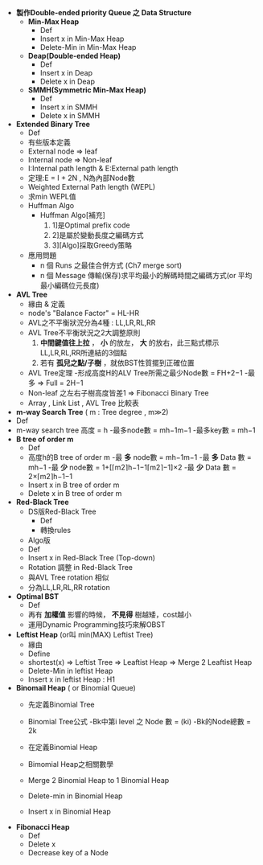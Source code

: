 - **製作Double-ended priority Queue 之 Data Structure**
  - **Min-Max Heap**
    - Def
    - Insert x in Min-Max Heap
    - Delete-Min in Min-Max Heap
  - **Deap(Double-ended Heap)**
    - Def
    - Insert x in Deap
    - Delete x in Deap
  - **SMMH(Symmetric Min-Max Heap)**
    - Def
    - Insert x in SMMH
    - Delete x in SMMH
- **Extended Binary Tree**
  -  Def
  -  有些版本定義
    - External node ⇒ leaf
    - Internal node ⇒ Non-leaf
  -  I:Internal path length &amp; E:External path length
  -  定理:E = I + 2N , N為內部Node數
  -  Weighted External Path length (WEPL)
    - 求min WEPL值
  - Huffman Algo
    - Huffman Algo[補充]
      1. 1]是Optimal prefix code
      2. 2]是屬於變動長度之編碼方式
      3. 3][Algo]採取Greedy策略
  - 應用問題
    - n 個 Runs 之最佳合併方式 (Ch7 merge sort)
    - n 個 Message 傳輸(保存)求平均最小的解碼時間之編碼方式(or 平均最小編碼位元長度)
- **AVL Tree**
  -  緣由 &amp; 定義
  -  node&#39;s &quot;Balance Factor&quot; = HL-HR
  -  AVL之不平衡狀況分為4種 : LL,LR,RL,RR
    - AVL Tree不平衡狀況之2大調整原則
      1.  **中間鍵值往上拉** ， **小** 的放左， **大** 的放右，此三點式標示LL,LR,RL,RR所連結的3個點
      2. 若有 **孤兒之點/子樹** ，就依BST性質擺到正確位置
  -  AVL Tree定理
    -形成高度H的ALV Tree所需之最少Node數 = FH+2−1
    -最多 ⇒ Full = 2H−1
    - Non-leaf 之左右子樹高度皆差1 ⇒ Fibonacci Binary Tree
  -  Array , Link List , AVL Tree 比較表
-  **m-way Search Tree** ( m : Tree degree , m≫2)
  -  Def
  -  m-way search tree 高度 = h
    -最多node數 = mh−1m−1
    -最多key數 = mh−1
- **B tree of order m**
  -  Def
  -  高度h的B tree of order m
    -最 **多** node數 = mh−1m−1
    -最 **多** Data 數 = mh−1
    -最 **少** node數 = 1+[⌈m2⌉h−1−1⌈m2⌉−1]×2
    -最 **少** Data 數 = 2×⌈m2⌉h−1−1
  -  Insert x in B tree of order m
  -  Delete x in B tree of order m
- **Red-Black Tree**
  - DS版Red-Black Tree
    - Def
    - 轉換rules
  -  Algo版
    - Def
    - Insert x in Red-Black Tree (Top-down)
  -  Rotation 調整 in Red-Black Tree
    - 與AVL Tree rotation 相似
    - 分為LL,LR,RL,RR rotation
- **Optimal BST**
  -  Def
    - 再有 **加權值** 影響的時候， **不見得** 樹越矮，cost越小
  -  運用Dynamic Programming技巧來解OBST
- **Leftist Heap** (or叫 min(MAX) Leftist Tree)
  -  緣由
  -  Define
    - shortest(x) ⇒ Leftist Tree ⇒ Leaftist Heap ⇒ Merge 2 Leaftist Heap
  -  Delete-Min in leftist Heap
  - Insert x in leftist Heap : H1
- **Binomail Heap** ( or Binomial Queue)
  -  先定義Binomial Tree
  -  Binomial Tree公式
    -Bk中第i level 之 Node 數 = (ki)
    -Bk的Node總數 = 2k

  -  在定義Binomial Heap
  - Bimomial Heap之相關數學
  -  Merge 2 Binomial Heap to 1 Binomial Heap
  -  Delete-min in Binomial Heap
  -  Insert x in Binomial Heap
- **Fibonacci Heap**
  -  Def
  -  Delete x
  -  Decrease key of a Node
